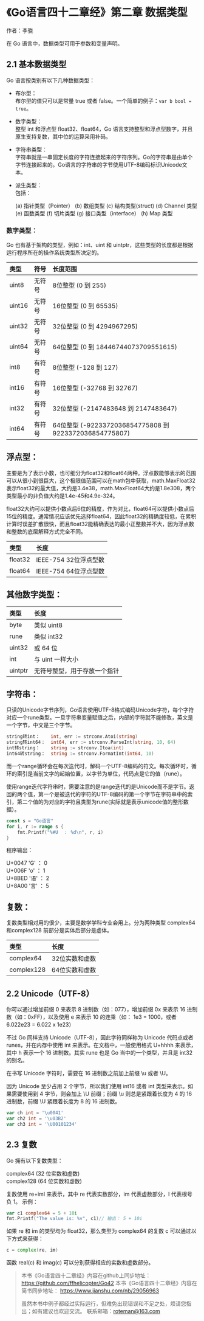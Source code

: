 # 《Go语言四十二章经》第二章 数据类型

作者：李骁

在 Go 语言中，数据类型可用于参数和变量声明。

## 2.1 基本数据类型 <div id="1"></div>

Go 语言按类别有以下几种数据类型：

* 布尔型：<br>
布尔型的值只可以是常量 true 或者 false。一个简单的例子：`var b bool = true`。

* 数字类型：<br>
整型 int 和浮点型 float32、float64，Go 语言支持整型和浮点型数字，并且原生支持复数，其中位的运算采用补码。

* 字符串类型：<br>
字符串就是一串固定长度的字符连接起来的字符序列。Go的字符串是由单个字节连接起来的。Go语言的字符串的字节使用UTF-8编码标识Unicode文本。

* 派生类型：<br>
包括：


    (a) 指针类型（Pointer）
    (b) 数组类型
    (c) 结构类型(struct)
    (d) Channel 类型
    (e) 函数类型
    (f) 切片类型
    (g) 接口类型（interface）
    (h) Map 类型

### 数字类型：

Go 也有基于架构的类型，例如：int、uint 和 uintptr，这些类型的长度都是根据运行程序所在的操作系统类型所决定的。


|类型|符号|长度范围|
|:--|:--|:--|
|uint8    |无符号  |8位整型 (0 到 255)|
|uint16   |无符号 |16位整型 (0 到 65535)|
|uint32   |无符号 |32位整型 (0 到 4294967295)|
|uint64   |无符号 |64位整型 (0 到 18446744073709551615)|
|int8     |有符号  |8位整型 (-128 到 127)|
|int16    |有符号 |16位整型 (-32768 到 32767)|
|int32    |有符号 |32位整型 (-2147483648 到 2147483647)|
|int64    |有符号 |64位整型 (-9223372036854775808 到 9223372036854775807)|


## 浮点型：

主要是为了表示小数，也可细分为float32和float64两种。浮点数能够表示的范围可以从很小到很巨大，这个极限值范围可以在math包中获取，math.MaxFloat32表示float32的最大值，大约是3.4e38，math.MaxFloat64大约是1.8e308，两个类型最小的非负值大约是1.4e-45和4.9e-324。


float32大约可以提供小数点后6位的精度，作为对比，float64可以提供小数点后15位的精度。通常情况应该优先选择float64，因此float32的精确度较低，在累积计算时误差扩散很快，而且float32能精确表达的最小正整数并不大，因为浮点数和整数的底层解释方式完全不同。

|类型|长度|
|:--|:--|
|float32  |IEEE-754   32位浮点型数|
|float64  |IEEE-754   64位浮点型数|

## 其他数字类型：

|类型|长度|
|:--|:--|
|byte      |类似 uint8|
|rune      |类似 int32|
|uint32     |或 64 位|
|int        |与 uint 一样大小|
|uintptr    |无符号整型，用于存放一个指针|

## 字符串：
只读的Unicode字节序列，Go语言使用UTF-8格式编码Unicode字符，每个字符对应一个rune类型。一旦字符串变量赋值之后，内部的字符就不能修改，英文是一个字节，中文是三个字节。

```Go
string转int：    int, err := strconv.Atoi(string)
string转int64：  int64, err := strconv.ParseInt(string, 10, 64)
int转string：    string := strconv.Itoa(int)
int64转string：  string := strconv.FormatInt(int64, 10)
```

而一个range循环会在每次迭代时，解码一个UTF-8编码的符文。每次循环时，循环的索引是当前文字的起始位置，以字节为单位，代码点是它的值（rune）。

使用range迭代字符串时，需要注意的是range迭代的是Unicode而不是字节。返回的两个值，第一个是被迭代的字符的UTF-8编码的第一个字节在字符串中的索引，第二个值的为对应的字符且类型为rune(实际就是表示unicode值的整形数据）。

```Go
const s = "Go语言"
for i, r := range s {
	fmt.Printf("%#U  ： %d\n", r, i)
}
```
程序输出：

U+0047 'G'   ： 0<br>
U+006F 'o'   ： 1<br>
U+8BED '语'  ： 2<br>
U+8A00 '言'  ： 5<br>

## 复数：
复数类型相对用的很少，主要是数学学科专业会用上。分为两种类型 complex64和complex128 前部分是实体后部分是虚体。

|类型|长度|
|:--|:--|
|complex64   |32位实数和虚数|
|complex128   |64位实数和虚数|

## 2.2 Unicode（UTF-8）<div id="2"></div>

你可以通过增加前缀 0 来表示 8 进制数（如：077），增加前缀 0x 来表示 16 进制数（如：0xFF），以及使用 e 来表示 10 的连乘（如： 1e3 = 1000，或者 6.022e23 = 6.022 x 1e23）

不过 Go 同样支持 Unicode（UTF-8），因此字符同样称为 Unicode 代码点或者 runes，并在内存中使用 int 来表示。在文档中，一般使用格式 U+hhhh 来表示，其中 h 表示一个 16 进制数。其实 rune 也是 Go 当中的一个类型，并且是 int32 的别名。

在书写 Unicode 字符时，需要在 16 进制数之前加上前缀 \u 或者 \U。

因为 Unicode 至少占用 2 个字节，所以我们使用 int16 或者 int 类型来表示。如果需要使用到 4 字节，则会加上 \U 前缀；前缀 \u 则总是紧跟着长度为 4 的 16 进制数，前缀 \U 紧跟着长度为 8 的 16 进制数。

```Go
var ch int = '\u0041'
var ch2 int = '\u03B2'
var ch3 int = '\U00101234'
```

## 2.3 复数 <div id="3"></div>
Go 拥有以下复数类型：

complex64 (32 位实数和虚数)<br>
complex128 (64 位实数和虚数)<br>

复数使用 re+imI 来表示，其中 re 代表实数部分，im 代表虚数部分，I 代表根号负 1。
示例：

```Go
var c1 complex64 = 5 + 10i
fmt.Printf("The value is: %v", c1)// 输出： 5 + 10i
```
如果 re 和 im 的类型均为 float32，那么类型为 complex64 的复数 c 可以通过以下方式来获得：

```Go
c = complex(re, im)
```
函数 real(c) 和 imag(c) 可以分别获得相应的实数和虚数部分。



>本书《Go语言四十二章经》内容在github上同步地址：https://github.com/ffhelicopter/Go42
>本书《Go语言四十二章经》内容在简书同步地址：  https://www.jianshu.com/nb/29056963
>
>虽然本书中例子都经过实际运行，但难免出现错误和不足之处，烦请您指出；如有建议也欢迎交流。
>联系邮箱：roteman@163.com